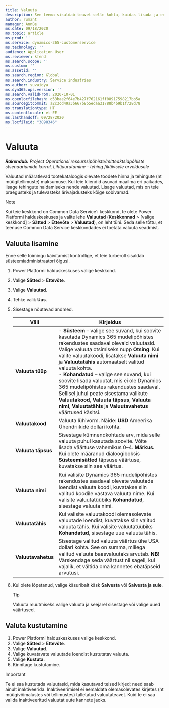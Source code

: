 ```yaml
---
title: Valuuta
description: See teema sisaldab teavet selle kohta, kuidas lisada ja eemaldada Project Operationsis valuuta tüüpe.
author: rumant
manager: AnnBe
ms.date: 09/18/2020
ms.topic: article
ms.prod: ''
ms.service: dynamics-365-customerservice
ms.technology: ''
audience: Application User
ms.reviewer: kfend
ms.search.scope: ''
ms.custom: ''
ms.assetid: ''
ms.search.region: Global
ms.search.industry: Service industries
ms.author: suvaidya
ms.dyn365.ops.version: ''
ms.search.validFrom: 2020-10-01
ms.openlocfilehash: d53bae2f64e7b427f762161ff08917598217bb5a
ms.sourcegitcommit: a2c3cd49a3b667b8b5edaa31788b4b9b1f728d78
ms.translationtype: HT
ms.contentlocale: et-EE
ms.lasthandoff: 09/28/2020
ms.locfileid: "3898346"
---
```

# <a name="currency"></a>Valuuta

_**Rakendub:** Project Operationsi ressurssipõhiste/mitteaktsiapõhiste stsenaariumide korral,  Lihtjuurutamine - tehing fiktiivsele arveldusele_

Valuutad määratlevad tootekataloogis olevate toodete hinna ja tehingute (nt müügitellimuste) maksumuse. Kui teie kliendid asuvad maailma eri paikades, lisage tehingute haldamiseks nende valuutad. Lisage valuutad, mis on teie praegusteks ja tulevasteks ärivajadusteks kõige sobivamad.  

> [!NOTE]
> Kui teie keskkond on Common Data Service'i keskkond, te olete Power Platformi halduskeskuses ja valite lehe **Valuutad** (**Keskkonnad** > [valige keskkond] > **Sätted** > **Ettevõte** > **Valuutad**), on leht tühi. Seda selle tõttu, et teenuse Common Data Service keskkondades ei toetata valuuta seadmist.

## <a name="add-a-currency"></a>Valuuta lisamine  
Enne selle toimingu käivitamist kontrollige, et teie turberoll sisaldab süsteemiadministraatori õigusi. 

1. Power Platformi halduskeskuses valige keskkond. 
2. Valige **Sätted** > **Ettevõte**.
3. Valige **Valuutad**.  
4. Tehke valik **Uus**.  
5. Sisestage nõutavad andmed.  


   |          Väli          |                                                                                                                                                                                                                                                                                                                                                                            Kirjeldus                                                                                                                                                                                                                                                                                                                                                                            |
   |-------------------------|-------------------------------------------------------------------------------------------------------------------------------------------------------------------------------------------------------------------------------------------------------------------------------------------------------------------------------------------------------------------------------------------------------------------------------------------------------------------------------------------------------------------------------------------------------------------------------------------------------------------------------------------------------------------------------------------------------------------------------------------------------------------|
   |    **Valuuta tüüp**    | - **Süsteem** – valige see suvand, kui soovite kasutada Dynamics 365 mudelipõhistes rakendustes saadaval olevaid valuutasid. Valige valuuta otsimiseks nupp **Otsing**. Kui valite valuutakoodi, lisatakse **Valuuta nimi** ja **Valuutatähis** automaatselt valitud valuuta kohta.<br />- **Kohandatud** – valige see suvand, kui soovite lisada valuutat, mis ei ole Dynamics 365 mudelipõhistes rakendustes saadaval. Sellisel juhul peate sisestama valikute **Valuutakood**, **Valuuta täpsus**, **Valuuta nimi**, **Valuutatähis** ja **Valuutavahetus** väärtused käsitsi. |
   |    **Valuutakood**    |                                                                                                                                                                                                                                                                                                                                            Valuuta lühivorm. Näide: **USD** Ameerika Ühendriikide dollari kohta.                                                                                                                                                                                                                                                                                                                                            |
   | **Valuuta täpsus**  |                                                                                                                                                                                  Sisestage kümnendkohtade arv, mida selle valuuta puhul kasutada soovite.  Võite lisada väärtuse vahemikus 0–4. **Märkus.** Kui olete määranud dialoogiboksis **Süsteemisätted** täpsuse väärtuse, kuvatakse siin see väärtus.                                                                                                                                                                                  |
   |    **Valuuta nimi**    |                                                                                                                                                                                                                                         Kui valisite Dynamics 365 mudelipõhistes rakendustes saadaval olevate valuutade loendist valuuta koodi, kuvatakse siin valitud koodile vastava valuuta nime. Kui valisite valuutatüübiks **Kohandatud**, sisestage valuuta nimi.                                                                                                                                                                                                                                          |
   |   **Valuutatähis**   |                                                                                                                                                                                                                                                                      Kui valisite valuutakoodi olemasolevate valuutade loendist, kuvatakse siin valitud valuuta tähis. Kui valisite valuutatüübiks **Kohandatud**, sisestage uue valuuta tähis.                                                                                                                                                                                                                                                                       |
   | **Valuutavahetus** |                                                                                                                                                                                                                                     Sisestage valitud valuuta väärtus ühe USA dollari kohta. See on summa, millega valitud valuuta baasvaluutaks arvutab. **NB!**  Värskendage seda väärtust nii sageli, kui vajalik, et vältida oma kannetes ebatäpseid arvutusi.                                                                                                                                                                                                                                      |


6. Kui olete lõpetanud, valige käsuribalt käsk **Salvesta** või **Salvesta ja sule**.  

   > [!TIP]
   >  Valuuta muutmiseks valige valuuta ja seejärel sisestage või valige uued väärtused.  

## <a name="delete-a-currency"></a>Valuta kustutamine  

1. Power Platformi halduskeskuses valige keskkond. 
2. Valige **Sätted** > **Ettevõte**.
3. Valige **Valuutad**.  
4. Valige kuvatavate valuutade loendist kustutatav valuuta.  
5. Valige **Kustuta**.  
6. Kinnitage kustutamine.  

> [!IMPORTANT]
>  Te ei saa kustutada valuutasid, mida kasutavad teised kirjed; need saab ainult inaktiveerida. Inaktiveerimisel ei eemaldata olemasolevates kirjetes (nt müügivõimalustes või tellimustes) talletatud valuutateavet. Kuid te ei saa valida inaktiveeritud valuutat uute kannete jaoks.  
